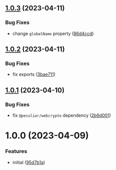 ## [1.0.3](https://github.com/TopGunBuild/topgun-webcrypto/compare/v1.0.2...v1.0.3) (2023-04-11)


### Bug Fixes

* change `globalName` property ([86d4ccd](https://github.com/TopGunBuild/topgun-webcrypto/commit/86d4ccd3b28b778a4e23bd18de919b3282995297))

## [1.0.2](https://github.com/TopGunBuild/topgun-webcrypto/compare/v1.0.1...v1.0.2) (2023-04-11)


### Bug Fixes

* fix exports ([3bae711](https://github.com/TopGunBuild/topgun-webcrypto/commit/3bae71145d9714128574437e27f10c40848e08e4))

## [1.0.1](https://github.com/TopGunBuild/topgun-webcrypto/compare/v1.0.0...v1.0.1) (2023-04-10)


### Bug Fixes

* fix `@peculiar/webcrypto` dependency ([2b6d001](https://github.com/TopGunBuild/topgun-webcrypto/commit/2b6d0011d0450429cc635349e707837bb283d34a))

# 1.0.0 (2023-04-09)


### Features

* initial ([95d7b1a](https://github.com/TopGunBuild/topgun-webcrypto/commit/95d7b1a1a1b4417b01fc0f1121675dbd885aa4fa))
